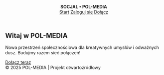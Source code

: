 <!DOCTYPE html>
<html lang="pl">
<head>
  <meta charset="UTF-8" />
  <meta name="viewport" content="width=device-width, initial-scale=1.0" />
  <link href="https://fonts.googleapis.com/css2?family=Inter:wght@400;700&display=swap" rel="stylesheet" />
</head>
<body>
  <header>
    <div><strong>SOCJAL • POL-MEDIA</strong></div>
    <nav>
      <a href="#">Start</a>
      <a href="#">Zaloguj się</a>
      <a href="#">Dołącz</a>
    </nav>
  </header>

  <section class="hero">
    <h1>Witaj w POL-MEDIA</h1>
    <p>Nowa przestrzeń społecznościowa dla kreatywnych umysłów i odważnych dusz. Budujmy razem sieć połączeń!</p>
    <a href="#" class="cta-btn">Dołącz teraz</a>
  </section>

  <footer>
    &copy; 2025 POL-MEDIA | Projekt otwartoźródłowy
  </footer>
</body>
</html>




